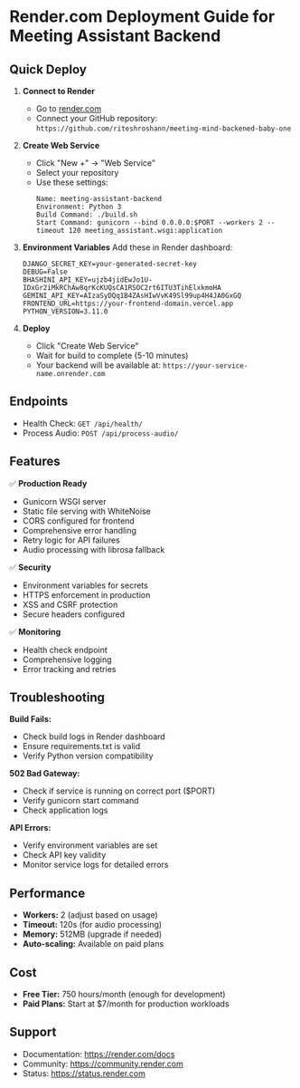 # Render.com Deployment Guide for Meeting Assistant Backend

## Quick Deploy

1. **Connect to Render**
   - Go to [render.com](https://render.com)
   - Connect your GitHub repository: `https://github.com/riteshroshann/meeting-mind-backened-baby-one`

2. **Create Web Service**
   - Click "New +" → "Web Service"
   - Select your repository
   - Use these settings:
     ```
     Name: meeting-assistant-backend
     Environment: Python 3
     Build Command: ./build.sh
     Start Command: gunicorn --bind 0.0.0.0:$PORT --workers 2 --timeout 120 meeting_assistant.wsgi:application
     ```

3. **Environment Variables**
   Add these in Render dashboard:
   ```
   DJANGO_SECRET_KEY=your-generated-secret-key
   DEBUG=False
   BHASHINI_API_KEY=ujzb4jidEwJo1U-IDxGr2iMkRChAw8qrKcKUQsCA1RSOC2rt6ITU3TihElxkmoHA
   GEMINI_API_KEY=AIzaSyDQq1B4ZAsHIwVvK49Sl99up4H4JA0GxGQ
   FRONTEND_URL=https://your-frontend-domain.vercel.app
   PYTHON_VERSION=3.11.0
   ```

4. **Deploy**
   - Click "Create Web Service"
   - Wait for build to complete (5-10 minutes)
   - Your backend will be available at: `https://your-service-name.onrender.com`

## Endpoints

- Health Check: `GET /api/health/`
- Process Audio: `POST /api/process-audio/`

## Features

✅ **Production Ready**
- Gunicorn WSGI server
- Static file serving with WhiteNoise
- CORS configured for frontend
- Comprehensive error handling
- Retry logic for API failures
- Audio processing with librosa fallback

✅ **Security**
- Environment variables for secrets
- HTTPS enforcement in production
- XSS and CSRF protection
- Secure headers configured

✅ **Monitoring**
- Health check endpoint
- Comprehensive logging
- Error tracking and retries

## Troubleshooting

**Build Fails:**
- Check build logs in Render dashboard
- Ensure requirements.txt is valid
- Verify Python version compatibility

**502 Bad Gateway:**
- Check if service is running on correct port ($PORT)
- Verify gunicorn start command
- Check application logs

**API Errors:**
- Verify environment variables are set
- Check API key validity
- Monitor service logs for detailed errors

## Performance

- **Workers:** 2 (adjust based on usage)
- **Timeout:** 120s (for audio processing)
- **Memory:** 512MB (upgrade if needed)
- **Auto-scaling:** Available on paid plans

## Cost

- **Free Tier:** 750 hours/month (enough for development)
- **Paid Plans:** Start at $7/month for production workloads

## Support

- Documentation: https://render.com/docs
- Community: https://community.render.com
- Status: https://status.render.com
